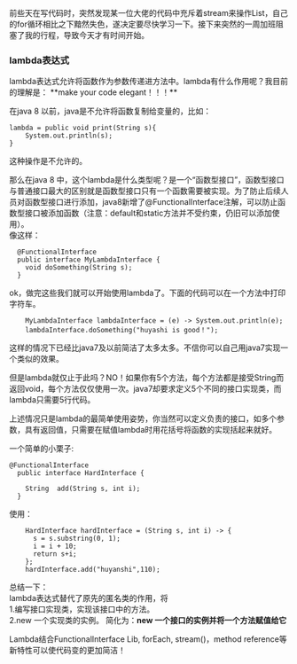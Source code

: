 前些天在写代码时，突然发现某一位大佬的代码中充斥着stream来操作List，自己的for循环相比之下黯然失色，遂决定要尽快学习一下。接下来突然的一周加班阻塞了我的行程，导致今天才有时间开始。

<h3>lambda表达式</h3>  
lambda表达式允许将函数作为参数传递进方法中。lambda有什么作用呢？我目前的理解是：  
**make your code elegant！！！**  

在java 8 以前，java是不允许将函数复制给变量的，比如：  
```
lambda = public void print(String s){
	System.out.println(s);
} 
```  
这种操作是不允许的。  

那么在java 8 中，这个lambda是什么类型呢？是一个“函数型接口”，函数型接口与普通接口最大的区别就是函数型接口只有一个函数需要被实现。为了防止后续人员对函数型接口进行添加，java8新增了@FunctionalInterface注解，可以防止函数型接口被添加函数（注意：default和static方法并不受约束，仍旧可以添加使用）。  
像这样：  
```
  @FunctionalInterface
  public interface MyLambdaInterface {
    void doSomething(String s);
  }
```
ok，做完这些我们就可以开始使用lambda了。下面的代码可以在一个方法中打印字符车。  
```
	MyLambdaInterface lambdaInterface = (e) -> System.out.println(e);
    lambdaInterface.doSomething("huyashi is good！");
```
这样的情况下已经比java7及以前简洁了太多太多。不信你可以自己用java7实现一个类似的效果。  

但是lambda就仅止于此吗？NO！如果你有5个方法，每个方法都是接受String而返回void，每个方法仅仅使用一次。java7却要求定义5个不同的接口实现类，而lambda只需要5行代码。  

上述情况只是lambda的最简单使用姿势，你当然可以定义负责的接口，如多个参数，具有返回值，只需要在赋值lambda时用花括号将函数的实现括起来就好。

一个简单的小栗子:  
```
@FunctionalInterface
  public interface HardInterface {

    String  add(String s, int i);
  }
```  
使用：
```
    HardInterface hardInterface = (String s, int i) -> {
      s = s.substring(0, 1);
      i = i + 10;
      return s+i;
    };
    hardInterface.add("huyanshi",110);
```

总结一下：  
lambda表达式替代了原先的匿名类的作用，将  
1.编写接口实现类，实现该接口中的方法。  
2.new 一个实现类的实例。
简化为：**new 一个接口的实例并将一个方法赋值给它**  

Lambda结合FunctionalInterface Lib, forEach, stream()，method reference等新特性可以使代码变的更加简洁！
